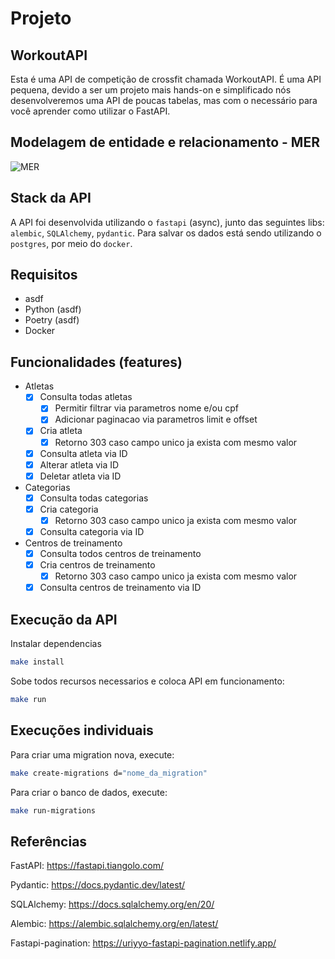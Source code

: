 # Projeto

## WorkoutAPI

Esta é uma API de competição de crossfit chamada WorkoutAPI. É uma API pequena, devido a ser um projeto mais hands-on e simplificado nós desenvolveremos uma API de poucas tabelas, mas com o necessário para você aprender como utilizar o FastAPI.

## Modelagem de entidade e relacionamento - MER

![MER](/mer.jpg "Modelagem de entidade e relacionamento")

## Stack da API

A API foi desenvolvida utilizando o `fastapi` (async), junto das seguintes libs: `alembic`, `SQLAlchemy`, `pydantic`. Para salvar os dados está sendo utilizando o `postgres`, por meio do `docker`.

## Requisitos

- asdf
- Python (asdf)
- Poetry (asdf)
- Docker

## Funcionalidades (features)

- Atletas
  - [x] Consulta todas atletas
    - [x] Permitir filtrar via parametros nome e/ou cpf
    - [x] Adicionar paginacao via parametros limit e offset
  - [x] Cria atleta
    - [x] Retorno 303 caso campo unico ja exista com mesmo valor
  - [x] Consulta atleta via ID
  - [x] Alterar atleta via ID
  - [x] Deletar atleta via ID
- Categorias
  - [x] Consulta todas categorias
  - [x] Cria categoria
    - [x] Retorno 303 caso campo unico ja exista com mesmo valor
  - [x] Consulta categoria via ID
- Centros de treinamento
  - [x] Consulta todos centros de treinamento
  - [x] Cria centros de treinamento
    - [x] Retorno 303 caso campo unico ja exista com mesmo valor
  - [x] Consulta centros de treinamento via ID

## Execução da API

Instalar dependencias

```bash
make install
```

Sobe todos recursos necessarios e coloca API em funcionamento:

```bash
make run
```

## Execuções individuais

Para criar uma migration nova, execute:

```bash
make create-migrations d="nome_da_migration"
```

Para criar o banco de dados, execute:

```bash
make run-migrations
```

## Referências

FastAPI: <https://fastapi.tiangolo.com/>

Pydantic: <https://docs.pydantic.dev/latest/>

SQLAlchemy: <https://docs.sqlalchemy.org/en/20/>

Alembic: <https://alembic.sqlalchemy.org/en/latest/>

Fastapi-pagination: <https://uriyyo-fastapi-pagination.netlify.app/>
